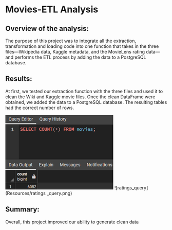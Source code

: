 # Movies-ETL Analysis
## Overview of the analysis:
The purpose of this project was to integrate all the extraction, transformation and loading code into one function that takes in the three files—Wikipedia data, Kaggle metadata, and the MovieLens rating data—and performs the ETL process by adding the data to a PostgreSQL database.

## Results:
At first, we tested our extraction function with the three files and used it to clean the Wiki and Kaggle movie files. Once the clean DataFrame were obtained, we added the data to a PostgreSQL database. The resulting tables had the correct number of rows.

![movies_query](Resources/movies_query.png)
![ratings_query](Resources/ratings _query.png)


## Summary:
Overall, this project improved our ability to generate clean data
